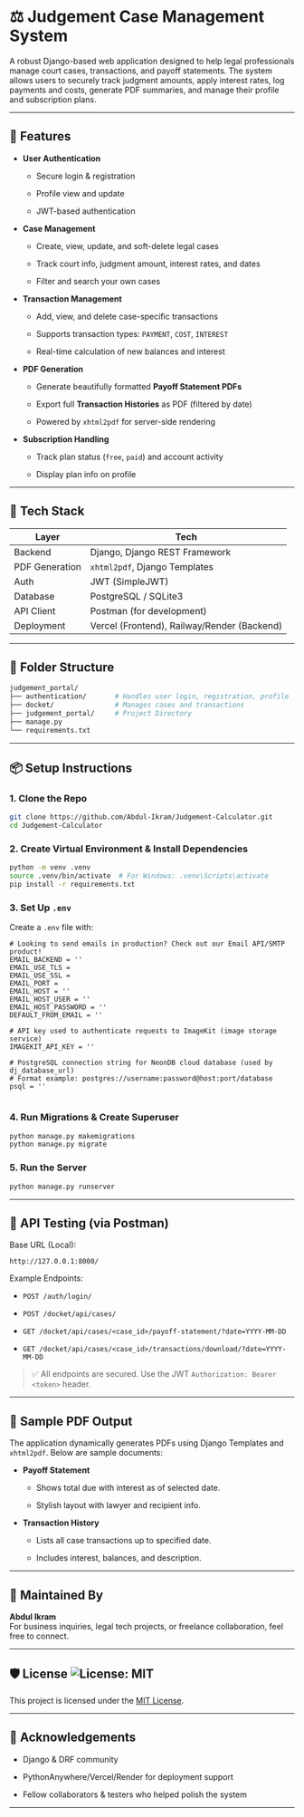 # ⚖️ Judgement Case Management System

A robust Django-based web application designed to help legal professionals manage court cases, transactions, and payoff statements. The system allows users to securely track judgment amounts, apply interest rates, log payments and costs, generate PDF summaries, and manage their profile and subscription plans.

----------

## 🚀 Features

-   **User Authentication**
    
    -   Secure login & registration
        
    -   Profile view and update
        
    -   JWT-based authentication
        
-   **Case Management**
    
    -   Create, view, update, and soft-delete legal cases
        
    -   Track court info, judgment amount, interest rates, and dates
        
    -   Filter and search your own cases
        
-   **Transaction Management**
    
    -   Add, view, and delete case-specific transactions
        
    -   Supports transaction types: `PAYMENT`, `COST`, `INTEREST`
        
    -   Real-time calculation of new balances and interest
        
-   **PDF Generation**
    
    -   Generate beautifully formatted **Payoff Statement PDFs**
        
    -   Export full **Transaction Histories** as PDF (filtered by date)
        
    -   Powered by `xhtml2pdf` for server-side rendering
        
-   **Subscription Handling**
    
    -   Track plan status (`free`, `paid`) and account activity
        
    -   Display plan info on profile
        

----------

## 🧰 Tech Stack

| Layer          | Tech                                        |
| -------------- | ------------------------------------------- |
| Backend        | Django, Django REST Framework               |
| PDF Generation | `xhtml2pdf`, Django Templates               |
| Auth           | JWT (SimpleJWT)                             |
| Database       | PostgreSQL / SQLite3                        |
| API Client     | Postman (for development)                   |
| Deployment     | Vercel (Frontend), Railway/Render (Backend) |


----------

## 📂 Folder Structure

```bash
judgement_portal/
├── authentication/       # Handles user login, registration, profile
├── docket/               # Manages cases and transactions
├── judgement_portal/     # Project Directory
├── manage.py
└── requirements.txt

```

----------

## 📦 Setup Instructions

### 1. Clone the Repo

```bash
git clone https://github.com/Abdul-Ikram/Judgement-Calculator.git
cd Judgement-Calculator

```

### 2. Create Virtual Environment & Install Dependencies

```bash
python -m venv .venv
source .venv/bin/activate  # For Windows: .venv\Scripts\activate
pip install -r requirements.txt

```

### 3. Set Up `.env`

Create a `.env` file with:

```env
# Looking to send emails in production? Check out our Email API/SMTP product!
EMAIL_BACKEND = ''
EMAIL_USE_TLS = 
EMAIL_USE_SSL = 
EMAIL_PORT = 
EMAIL_HOST = ''
EMAIL_HOST_USER = ''
EMAIL_HOST_PASSWORD = ''
DEFAULT_FROM_EMAIL = ''

# API key used to authenticate requests to ImageKit (image storage service)
IMAGEKIT_API_KEY = ''

# PostgreSQL connection string for NeonDB cloud database (used by dj_database_url)
# Format example: postgres://username:password@host:port/database
psql = ''


```

### 4. Run Migrations & Create Superuser

```bash
python manage.py makemigrations
python manage.py migrate

```

### 5. Run the Server

```bash
python manage.py runserver

```

----------

## 🧪 API Testing (via Postman)

Base URL (Local):

```
http://127.0.0.1:8000/

```

Example Endpoints:

-   `POST /auth/login/`

-   `POST /docket/api/cases/`
    
-   `GET /docket/api/cases/<case_id>/payoff-statement/?date=YYYY-MM-DD`
    
-   `GET /docket/api/cases/<case_id>/transactions/download/?date=YYYY-MM-DD`
    

> ✅ All endpoints are secured. Use the JWT `Authorization: Bearer <token>` header.

----------

## 📄 Sample PDF Output

The application dynamically generates PDFs using Django Templates and `xhtml2pdf`. Below are sample documents:

-   **Payoff Statement**
    
    -   Shows total due with interest as of selected date.
        
    -   Stylish layout with lawyer and recipient info.
        
-   **Transaction History**
    
    -   Lists all case transactions up to specified date.
        
    -   Includes interest, balances, and description.
        

----------

## 👤 Maintained By

**Abdul Ikram**  
For business inquiries, legal tech projects, or freelance collaboration, feel free to connect.

----------

## 🛡️ License ![License: MIT](https://img.shields.io/badge/License-MIT-yellow.svg)

This project is licensed under the [MIT License](https://github.com/Abdul-Ikram/Judgement-Calculator/blob/ikram_dev/LICENSE).

----------

## 🙌 Acknowledgements

-   Django & DRF community
    
-   PythonAnywhere/Vercel/Render for deployment support
    
-   Fellow collaborators & testers who helped polish the system
    

----------
